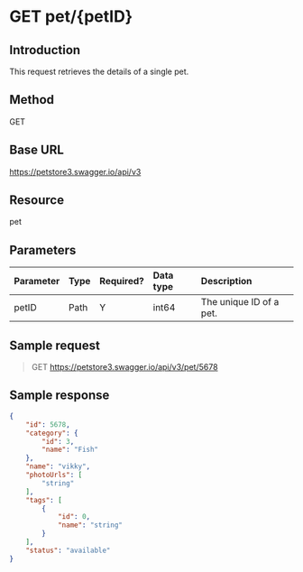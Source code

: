 # GET pet/{petID}

## Introduction

This request retrieves the details of a single pet.

## Method

GET

## Base URL

https://petstore3.swagger.io/api/v3

## Resource

pet

## Parameters

|Parameter|Type|Required?|Data type|Description|
|:--|:--|:--|:--|:--|
|petID|Path|Y|int64|The unique ID of a pet.|

## Sample request

> GET https://petstore3.swagger.io/api/v3/pet/5678

## Sample response

```json
{
    "id": 5678,
    "category": {
        "id": 3,
        "name": "Fish"
    },
    "name": "vikky",
    "photoUrls": [
        "string"
    ],
    "tags": [
        {
            "id": 0,
            "name": "string"
        }
    ],
    "status": "available"
}

```